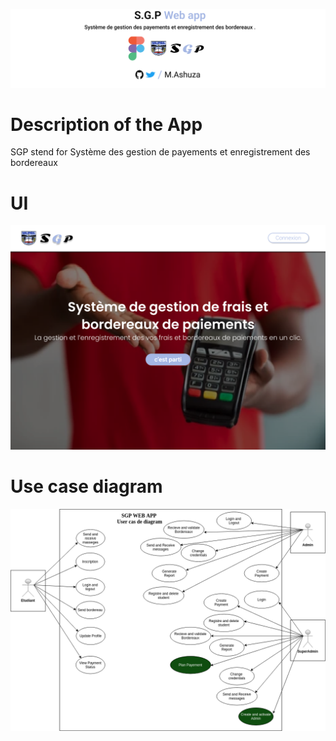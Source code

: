 ![png](sgp/baner/Sgp.png)

# Description of the App
<p>SGP stend for Système des gestion de payements et enregistrement des bordereaux</p>

# UI
![image](sgp/baner/Sgp1.png)

# Use case diagram

![image](sgp/baner/userCaseDiagram3.png)

